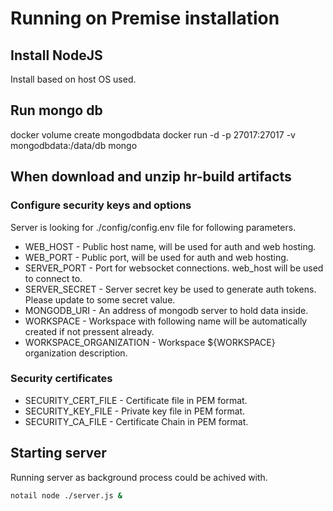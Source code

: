 # Running on Premise installation

## Install NodeJS

Install based on host OS used.

## Run mongo db

docker volume create mongodbdata
docker run -d -p 27017:27017 -v mongodbdata:/data/db mongo

## When download and unzip hr-build artifacts

### Configure security keys and options

Server is looking for ./config/config.env file for following parameters.

- WEB_HOST - Public host name, will be used for auth and web hosting.
- WEB_PORT - Public port, will be used for auth and web hosting.
- SERVER_PORT - Port for websocket connections. web_host will be used to connect to.
- SERVER_SECRET - Server secret key be used to generate auth tokens. Please update to some secret value.
- MONGODB_URI - An address of mongodb server to hold data inside.
- WORKSPACE - Workspace with following name will be automatically created if not pressent already.
- WORKSPACE_ORGANIZATION - Workspace ${WORKSPACE} organization description.

### Security certificates

- SECURITY_CERT_FILE - Certificate file in PEM format.
- SECURITY_KEY_FILE - Private key file in PEM format.
- SECURITY_CA_FILE - Certificate Chain in PEM format.

## Starting server

Running server as background process could be achived with.

```bash
notail node ./server.js &
```
